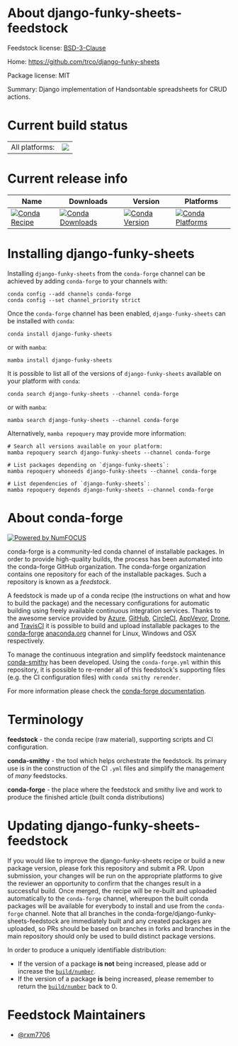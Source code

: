 About django-funky-sheets-feedstock
===================================

Feedstock license: [BSD-3-Clause](https://github.com/conda-forge/django-funky-sheets-feedstock/blob/main/LICENSE.txt)

Home: https://github.com/trco/django-funky-sheets

Package license: MIT

Summary: Django implementation of Handsontable spreadsheets for CRUD actions.

Current build status
====================


<table><tr><td>All platforms:</td>
    <td>
      <a href="https://dev.azure.com/conda-forge/feedstock-builds/_build/latest?definitionId=20237&branchName=main">
        <img src="https://dev.azure.com/conda-forge/feedstock-builds/_apis/build/status/django-funky-sheets-feedstock?branchName=main">
      </a>
    </td>
  </tr>
</table>

Current release info
====================

| Name | Downloads | Version | Platforms |
| --- | --- | --- | --- |
| [![Conda Recipe](https://img.shields.io/badge/recipe-django--funky--sheets-green.svg)](https://anaconda.org/conda-forge/django-funky-sheets) | [![Conda Downloads](https://img.shields.io/conda/dn/conda-forge/django-funky-sheets.svg)](https://anaconda.org/conda-forge/django-funky-sheets) | [![Conda Version](https://img.shields.io/conda/vn/conda-forge/django-funky-sheets.svg)](https://anaconda.org/conda-forge/django-funky-sheets) | [![Conda Platforms](https://img.shields.io/conda/pn/conda-forge/django-funky-sheets.svg)](https://anaconda.org/conda-forge/django-funky-sheets) |

Installing django-funky-sheets
==============================

Installing `django-funky-sheets` from the `conda-forge` channel can be achieved by adding `conda-forge` to your channels with:

```
conda config --add channels conda-forge
conda config --set channel_priority strict
```

Once the `conda-forge` channel has been enabled, `django-funky-sheets` can be installed with `conda`:

```
conda install django-funky-sheets
```

or with `mamba`:

```
mamba install django-funky-sheets
```

It is possible to list all of the versions of `django-funky-sheets` available on your platform with `conda`:

```
conda search django-funky-sheets --channel conda-forge
```

or with `mamba`:

```
mamba search django-funky-sheets --channel conda-forge
```

Alternatively, `mamba repoquery` may provide more information:

```
# Search all versions available on your platform:
mamba repoquery search django-funky-sheets --channel conda-forge

# List packages depending on `django-funky-sheets`:
mamba repoquery whoneeds django-funky-sheets --channel conda-forge

# List dependencies of `django-funky-sheets`:
mamba repoquery depends django-funky-sheets --channel conda-forge
```


About conda-forge
=================

[![Powered by
NumFOCUS](https://img.shields.io/badge/powered%20by-NumFOCUS-orange.svg?style=flat&colorA=E1523D&colorB=007D8A)](https://numfocus.org)

conda-forge is a community-led conda channel of installable packages.
In order to provide high-quality builds, the process has been automated into the
conda-forge GitHub organization. The conda-forge organization contains one repository
for each of the installable packages. Such a repository is known as a *feedstock*.

A feedstock is made up of a conda recipe (the instructions on what and how to build
the package) and the necessary configurations for automatic building using freely
available continuous integration services. Thanks to the awesome service provided by
[Azure](https://azure.microsoft.com/en-us/services/devops/), [GitHub](https://github.com/),
[CircleCI](https://circleci.com/), [AppVeyor](https://www.appveyor.com/),
[Drone](https://cloud.drone.io/welcome), and [TravisCI](https://travis-ci.com/)
it is possible to build and upload installable packages to the
[conda-forge](https://anaconda.org/conda-forge) [anaconda.org](https://anaconda.org/)
channel for Linux, Windows and OSX respectively.

To manage the continuous integration and simplify feedstock maintenance
[conda-smithy](https://github.com/conda-forge/conda-smithy) has been developed.
Using the ``conda-forge.yml`` within this repository, it is possible to re-render all of
this feedstock's supporting files (e.g. the CI configuration files) with ``conda smithy rerender``.

For more information please check the [conda-forge documentation](https://conda-forge.org/docs/).

Terminology
===========

**feedstock** - the conda recipe (raw material), supporting scripts and CI configuration.

**conda-smithy** - the tool which helps orchestrate the feedstock.
                   Its primary use is in the construction of the CI ``.yml`` files
                   and simplify the management of *many* feedstocks.

**conda-forge** - the place where the feedstock and smithy live and work to
                  produce the finished article (built conda distributions)


Updating django-funky-sheets-feedstock
======================================

If you would like to improve the django-funky-sheets recipe or build a new
package version, please fork this repository and submit a PR. Upon submission,
your changes will be run on the appropriate platforms to give the reviewer an
opportunity to confirm that the changes result in a successful build. Once
merged, the recipe will be re-built and uploaded automatically to the
`conda-forge` channel, whereupon the built conda packages will be available for
everybody to install and use from the `conda-forge` channel.
Note that all branches in the conda-forge/django-funky-sheets-feedstock are
immediately built and any created packages are uploaded, so PRs should be based
on branches in forks and branches in the main repository should only be used to
build distinct package versions.

In order to produce a uniquely identifiable distribution:
 * If the version of a package **is not** being increased, please add or increase
   the [``build/number``](https://docs.conda.io/projects/conda-build/en/latest/resources/define-metadata.html#build-number-and-string).
 * If the version of a package **is** being increased, please remember to return
   the [``build/number``](https://docs.conda.io/projects/conda-build/en/latest/resources/define-metadata.html#build-number-and-string)
   back to 0.

Feedstock Maintainers
=====================

* [@rxm7706](https://github.com/rxm7706/)

